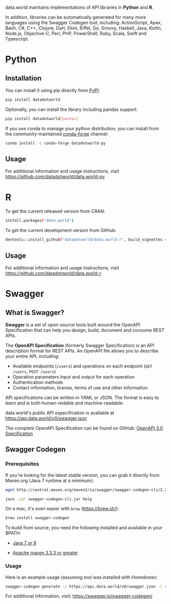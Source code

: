 data.world maintains implementations of API libraries in **Python** and **R**. 

In addition, libraries can be automatically generated for many more languages using the Swagger Codegen tool, including: 
ActionScript, Apex, Bash, C#, C++, Clojure, Dart, Elixir, Eiffel, Go, Groovy, Haskell, Java, Kotlin, Node.js, Objective-C, Perl, PHP, PowerShell, Ruby, Scala, Swift and Typescript.

# Python

## Installation

You can install it using pip directly from [PyPI](https://pypi.python.org/pypi/datadotworld):

```bash
pip install datadotworld
```

Optionally, you can install the library including pandas support:

```bash
pip install datadotworld[pandas]
``` 

If you use conda to manage your python distribution, you can install from the community-maintained [conda-forge](https://anaconda.org/conda-forge/datadotworld-py) channel:

```bash
conda install -c conda-forge datadotworld-py
```

## Usage

For additional information and usage instructions, visit <https://github.com/datadotworld/data.world-py>

# R

To get the current released version from CRAN:

```bash
install.packages("data.world")
```

To get the current development version from GitHub:

```bash
devtools::install_github("datadotworld/data.world-r", build_vignettes = TRUE)
```

## Usage

For additional information and usage instructions, visit <https://github.com/datadotworld/data.world-r>

# Swagger

## What is Swagger?

**Swagger** is a set of open-source tools built around the OpenAPI Specification that can help you design, build, document and consume REST APIs.

The **OpenAPI Specification** (formerly Swagger Specification) is an API description format for REST APIs. An OpenAPI file allows you to describe your entire API, including:

* Available endpoints (`/users`) and operations on each endpoint (`GET /users`, `POST /users`)
* Operation parameters Input and output for each operation
* Authentication methods
* Contact information, license, terms of use and other information.

API specifications can be written in YAML or JSON. The format is easy to learn and is both human-redable and machine-readable.

data.world's public API especification is available at <https://api.data.world/v0/swagger.json>

The complete OpenAPI Specification can be found on GitHub:
[OpenAPI 3.0 Specification](https://github.com/OAI/OpenAPI-Specification/blob/master/versions/3.0.0.md)

## Swagger Codegen

### Prerequisites
If you're looking for the latest stable version, you can grab it directly from Maven.org (Java 7 runtime at a minimum):

```bash
wget http://central.maven.org/maven2/io/swagger/swagger-codegen-cli/2.2.3/swagger-codegen-cli-2.2.3.jar -O swagger-codegen-cli.jar

java -jar swagger-codegen-cli.jar help
```

On a mac, it's even easier with `brew` (<https://brew.sh/>):
```bash
brew install swagger-codegen
```

To build from source, you need the following installed and available in your $PATH:

* [Java 7 or 8](http://java.oracle.com)

* [Apache maven 3.3.3 or greater](http://maven.apache.org/)

### Usage

Here is an example usage (assuming tool was installed with Homebrew):
```bash
swagger-codegen generate -i https://api.data.world/v0/swagger.json -l ruby -o /dw-api-ruby
```

For additional information, visit: <https://swagger.io/swagger-codegen/>